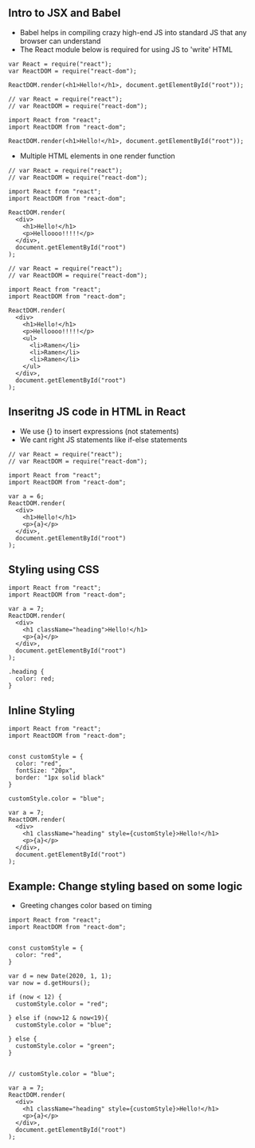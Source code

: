 ## Intro to JSX and Babel

- Babel helps in compiling crazy high-end JS into standard JS that any browser can understand
- The React module below is required for using JS to 'write' HTML

```
var React = require("react");
var ReactDOM = require("react-dom");

ReactDOM.render(<h1>Hello!</h1>, document.getElementById("root"));
```

```
// var React = require("react");
// var ReactDOM = require("react-dom");

import React from "react";
import ReactDOM from "react-dom";

ReactDOM.render(<h1>Hello!</h1>, document.getElementById("root"));
```


- Multiple HTML elements in one render function

```
// var React = require("react");
// var ReactDOM = require("react-dom");

import React from "react";
import ReactDOM from "react-dom";

ReactDOM.render(
  <div>
    <h1>Hello!</h1>
    <p>Helloooo!!!!!</p>
  </div>,
  document.getElementById("root")
);
```

```
// var React = require("react");
// var ReactDOM = require("react-dom");

import React from "react";
import ReactDOM from "react-dom";

ReactDOM.render(
  <div>
    <h1>Hello!</h1>
    <p>Helloooo!!!!!</p>
    <ul>
      <li>Ramen</li>
      <li>Ramen</li>
      <li>Ramen</li>
    </ul>
  </div>,
  document.getElementById("root")
);

```

## Inseritng JS code in HTML in React
- We use {} to insert expressions (not statements)
- We cant right JS statements like if-else statements

```
// var React = require("react");
// var ReactDOM = require("react-dom");

import React from "react";
import ReactDOM from "react-dom";

var a = 6;
ReactDOM.render(
  <div>
    <h1>Hello!</h1>
    <p>{a}</p>
  </div>,
  document.getElementById("root")
);
```


## Styling using CSS

```
import React from "react";
import ReactDOM from "react-dom";

var a = 7;
ReactDOM.render(
  <div>
    <h1 className="heading">Hello!</h1>
    <p>{a}</p>
  </div>,
  document.getElementById("root")
);
```

```
.heading {
  color: red;
}
```

## Inline Styling

```
import React from "react";
import ReactDOM from "react-dom";


const customStyle = {
  color: "red",
  fontSize: "20px",
  border: "1px solid black"
}

customStyle.color = "blue";

var a = 7;
ReactDOM.render(
  <div>
    <h1 className="heading" style={customStyle}>Hello!</h1>
    <p>{a}</p>
  </div>,
  document.getElementById("root")
);
```

## Example: Change styling based on some logic
- Greeting changes color based on timing

```
import React from "react";
import ReactDOM from "react-dom";


const customStyle = {
  color: "red",  
}

var d = new Date(2020, 1, 1);
var now = d.getHours();

if (now < 12) {
  customStyle.color = "red";

} else if (now>12 & now<19){
  customStyle.color = "blue";

} else {
  customStyle.color = "green";
}


// customStyle.color = "blue";

var a = 7;
ReactDOM.render(
  <div>
    <h1 className="heading" style={customStyle}>Hello!</h1>
    <p>{a}</p>
  </div>,
  document.getElementById("root")
);
```
